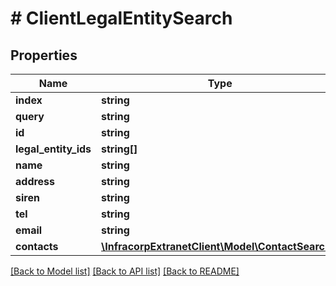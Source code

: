# # ClientLegalEntitySearch

## Properties

Name | Type | Description | Notes
------------ | ------------- | ------------- | -------------
**index** | **string** |  | [optional]
**query** | **string** |  | [optional]
**id** | **string** |  | [optional]
**legal_entity_ids** | **string[]** |  | [optional]
**name** | **string** |  | [optional]
**address** | **string** |  | [optional]
**siren** | **string** |  | [optional]
**tel** | **string** |  | [optional]
**email** | **string** |  | [optional]
**contacts** | [**\InfracorpExtranetClient\Model\ContactSearch[]**](ContactSearch.md) |  | [optional]

[[Back to Model list]](../../README.md#models) [[Back to API list]](../../README.md#endpoints) [[Back to README]](../../README.md)
